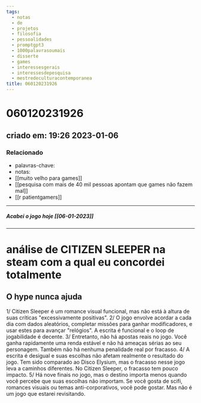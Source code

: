 ```yaml
---
tags:
  - notas
  - de
  - projetos
  - filosofia
  - pessoalidades
  - promptgpt3
  - 1000palavrasoumais
  - disserte
  - games
  - interessesgerais
  - interessesdepesquisa
  - mestredeculturacontemporanea
title: 060120231926
---
```

# 060120231926
## criado em: 19:26 2023-01-06

### Relacionado
- palavras-chave: 
- notas: 
- [[muito velho para games]]
- [[pesquisa com mais de 40 mil pessoas apontam que games não fazem mal]]
- [[r patientgamers]]

---
##### Acabei o jogo hoje [[06-01-2023]]
---
# análise de CITIZEN SLEEPER na steam com a qual eu concordei totalmente
## O hype nunca ajuda

1/ Citizen Sleeper é um romance visual funcional, mas não está à altura de suas críticas "excessivamente positivas". 
2/ O jogo envolve acordar a cada dia com dados aleatórios, completar missões para ganhar modificadores, e usar estes para avançar "relógios". A escrita é funcional e o loop de jogabilidade é decente. 
3/ Entretanto, não há apostas reais no jogo. Você ganha rapidamente uma renda estável e não há ameaças sérias ao seu personagem. Também não há nenhuma penalidade real por fracasso.
4/ A escrita é desigual e suas escolhas não afetam realmente o resultado do jogo. Tem sido comparado ao Disco Elysium, mas o fracasso nesse jogo leva a caminhos diferentes. No Citizen Sleeper, o fracasso tem pouco impacto. 
5/ Há nove finais no jogo, mas o destino importa menos quando você percebe que suas escolhas não importam. Se você gosta de scifi, romances visuais ou temas anti-corporativos, você pode gostar. Mas não é um jogo que estarei revisitando.